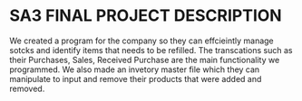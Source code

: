 # SA3 FINAL PROJECT DESCRIPTION
  
We created a program for the company so they can effcieintly manage sotcks and identify items that needs
to be refilled. The transcations such as their Purchases, Sales, Received Purchase are the main functionality we programmed. 
We also made an invetory master file which they can manipulate to input and remove their products that were added and removed.
